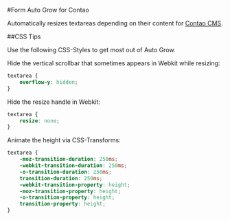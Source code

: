 #Form Auto Grow for Contao

Automatically resizes textareas depending on their content for [Contao CMS](https://contao.org).

##CSS Tips

Use the following CSS-Styles to get most out of Auto Grow.

Hide the vertical scrollbar that sometimes appears in Webkit while resizing:
```css
textarea {
    overflow-y: hidden;
}
```

Hide the resize handle in Webkit:
```css
textarea {
    resize: none;
}
```

Animate the height via CSS-Transforms:
```css
textarea {
    -moz-transition-duration: 250ms;
    -webkit-transition-duration: 250ms;
    -o-transition-duration: 250ms;
    transition-duration: 250ms;
    -webkit-transition-property: height;
    -moz-transition-property: height;
    -o-transition-property: height;
    transition-property: height;
}
```
